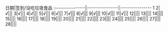 日期|签到/没吃垃圾食品
:---------------|:---------------|:---------------
1
2|√|||
3|√|||
4|√|||
5|√|||
6|√|||
7|√|||
8|√|||
9|√|||
10|√|||
11|√|||
12||||
13||||
14||||
15||||
16||||
17||||
18||||
19||||
20||||
21||||
22||||
23||||
24||||
25||||
26||||
27||||
28||||

